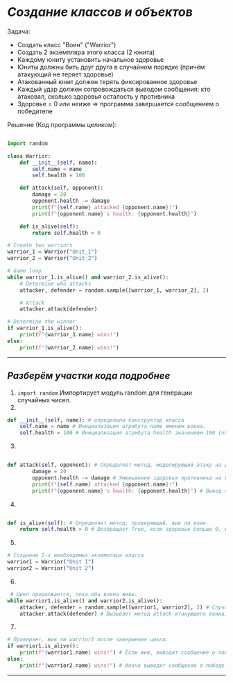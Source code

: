 # _Создание классов и объектов_

Задача:

- Создать класс "Воин" ("Warrior")
- Создать 2 экземпляра этого класса (2 юнита)
- Каждому юниту установить начальное здоровье
- Юниты должны бить друг друга в случайном порядке (причём атакующий не теряет здоровье)
- Атакованный юнит должен терять фиксированное здоровье
- Каждый удар должен сопровождаться выводом сообщения: кто атаковал, сколько здоровья осталость у противника
- Здоровье = 0 или неиже => программа завершается сообщением о победителе

Решение (Код программы целиком):

```python

import random

class Warrior:
    def __init__(self, name):
        self.name = name
        self.health = 100

    def attack(self, opponent):
        damage = 20
        opponent.health -= damage
        print(f"{self.name} attacked {opponent.name}!")
        print(f"{opponent.name}'s health: {opponent.health}")

    def is_alive(self):
        return self.health > 0

# Create two warriors
warrior_1 = Warrior("Unit_1")
warrior_2 = Warrior("Unit_2")

# Game loop
while warrior_1.is_alive() and warrior_2.is_alive():
    # Determine who attacks
    attacker, defender = random.sample([warrior_1, warrior_2], 2)

    # Attack
    attacker.attack(defender)

# Determine the winner
if warrior_1.is_alive():
    print(f"{warrior_1.name} wins!")
else:
    print(f"{warrior_2.name} wins!")

```

---

## _Разберём участки кода подробнее_

1. `import random` Импортирует модуль random для генерации случайных чисел.
2.

```python
def __init__(self, name): # определили конструктор класса
    self.name = name # Инициализация атрибута name именем воина.
    self.health = 100 # Инициализация атрибута health значением 100 (хп воина).
```

3.

```python

def attack(self, opponent): # Определяет метод, моделирующий атаку на другого воина.
        damage = 20
        opponent.health -= damage # Уменьшение здоровья противника на величину урона.
        print(f"{self.name} attacked {opponent.name}!")
        print(f"{opponent.name}'s health: {opponent.health}") # Вывод сообщений о том, кто кого атаковал и об остатке здоровья противника.
```

4.

```python

def is_alive(self): # Определяет метод, проверяющий, жив ли воин.
    return self.health > 0 # Возвращает True, если здоровье больше 0, и False в противном случае.
```

5.

```python
# Создание 2-х необходимых экземпляра класса
warrior1 = Warrior("Unit 1")
warrior2 = Warrior("Unit 2")
```

6.

```python
 # Цикл продолжается, пока оба воина живы.
while warrior1.is_alive() and warrior2.is_alive():
    attacker, defender = random.sample([warrior1, warrior2], 2) # Случайным образом выбирает двух разных воинов из списка.
    attacker.attack(defender) # Вызывает метод attack атакующего воина, чтобы атаковать защищающегося.
```

7.

```python
# Проверяет, жив ли warrior1 после завершения цикла:
if warrior1.is_alive():
    print(f"{warrior1.name} wins!") # Если жив, выводит сообщение о победе warrior1.
else:
    print(f"{warrior2.name} wins!") # Иначе выводит сообщение о победе warrior2.
```

---
